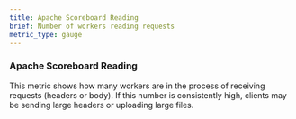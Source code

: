 ```yaml
---
title: Apache Scoreboard Reading
brief: Number of workers reading requests
metric_type: gauge
---
```

### Apache Scoreboard Reading

This metric shows how many workers are in the process of receiving requests (headers or body).  If this number is consistently high, clients may be sending large headers or uploading large files.
